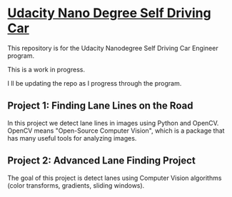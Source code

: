 # [Udacity Nano Degree Self Driving Car](https://www.udacity.com/course/self-driving-car-engineer-nanodegree--nd013)

This repository is for the Udacity Nanodegree Self Driving Car Engineer program.

This is a work in progress.

I ll be updating the repo as I progress through the program.

## Project 1: Finding Lane Lines on the Road

In this project we detect lane lines in images using Python and OpenCV.  OpenCV means "Open-Source Computer Vision", which is a package that has many useful tools for analyzing images.

## Project 2: Advanced Lane Finding Project

The goal of this project is detect lanes using Computer Vision algorithms (color transforms, gradients, sliding windows).
